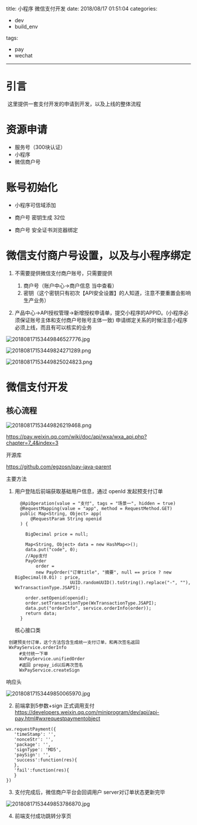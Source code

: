 title:  小程序 微信支付开发
date: 2018/08/17 01:51:04
categories:
- dev
- build_env

tags:

- pay
- wechat

---

# 引言

​	这里提供一套支付开发的申请到开发，以及上线的整体流程



# 资源申请

* 服务号（300块认证）
* 小程序 
* 微信商户号



# 账号初始化

* 小程序可信域添加

* 商户号 密钥生成 32位

* 商户号 安全证书浏览器绑定

  

# 微信支付商户号设置，以及与小程序绑定

1. 不需要提供微信支付商户账号，只需要提供

   1. 商户号（账户中心->商户信息 当中查看）
   2. 密钥（这个密钥只有初次【API安全设置】的人知道，注意不要重置会影响生产业务）

2. 产品中心->API授权管理->新增授权申请单，提交小程序的APPID。(小程序必须保证账号主体和支付商户号账号主体一致) 申请绑定关系的时候注意小程序必须上线，而且有可以核实的业务

![20180817153449846527776.jpg](http://img.sandseasoft.com/20180817153449846527776.jpg)

![20180817153449824271289.png](http://img.sandseasoft.com/20180817153449824271289.png)

![20180817153449825024823.png](http://img.sandseasoft.com/20180817153449825024823.png)

# 微信支付开发

## 核心流程

![20180817153449826219468.png](http://img.sandseasoft.com/20180817153449826219468.png)

<https://pay.weixin.qq.com/wiki/doc/api/wxa/wxa_api.php?chapter=7_4&index=3>

开源库

<https://github.com/egzosn/pay-java-parent>

主要方法

1. 用户登陆后前端获取基础用户信息，通过 openId 发起预支付订单

   ```
     @ApiOperation(value = "支付", tags = "场景一", hidden = true)
     @RequestMapping(value = "app", method = RequestMethod.GET)
     public Map<String, Object> app(
         @RequestParam String openid
     ) {
   
       BigDecimal price = null;
   
       Map<String, Object> data = new HashMap<>();
       data.put("code", 0);
       //App支付
       PayOrder
           order =
           new PayOrder("订单title", "摘要", null == price ? new BigDecimal(0.01) : price,
                        UUID.randomUUID().toString().replace("-", ""), WxTransactionType.JSAPI);
   
       order.setOpenid(openid);
       order.setTransactionType(WxTransactionType.JSAPI);
       data.put("orderInfo", service.orderInfo(order));
       return data;
     }
   
   ```

   核心接口类

  ```
   创建预支付订单，这个方法包含生成统一支付订单，和再次签名返回
   WxPayService.orderInfo
       #支付统一下单
       WxPayService.unifiedOrder
       #返回 prepay_id以后再次签名
       WxPayService.createSign
  ```

   响应头

   ![20180817153449850065970.jpg](http://img.sandseasoft.com/20180817153449850065970.jpg)

   

   

2.  前端拿到5参数+sign 正式调用支付 <https://developers.weixin.qq.com/miniprogram/dev/api/api-pay.html#wxrequestpaymentobject>

```
wx.requestPayment({
   'timeStamp': '',
   'nonceStr': '',
   'package': '',
   'signType': 'MD5',
   'paySign': '',
   'success':function(res){
   },
   'fail':function(res){
   }
})
```



3. 支付完成后，微信商户平台会回调用户 server对订单状态更新完毕

![20180817153449853786870.jpg](http://img.sandseasoft.com/20180817153449853786870.jpg)

4. 前端支付成功跳转分享页

 